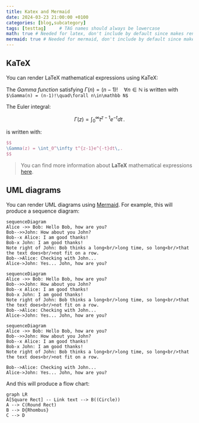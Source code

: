 ```yaml
---
title: Katex and Mermaid
date: 2024-03-23 21:00:00 +0100
categories: [blog,subcategory]
tags: [testtag]     # TAG names should always be lowercase
math: true # Needed for latex, don't include by default since makes rendering a bit slower
mermaid: true # Needed for mermaid, don't include by default since make rendering a bit slower
---
```

## KaTeX
You can render LaTeX mathematical expressions using KaTeX:

The *Gamma function* satisfying $\Gamma(n) = (n-1)!\quad\forall n\in\mathbb N$ is written with   `$\Gamma(n) = (n-1)!\quad\forall n\in\mathbb N$`

The Euler integral:

$$
\Gamma(z) = \int_0^\infty t^{z-1}e^{-t}dt\,.
$$

is written with:

```latex
$$
\Gamma(z) = \int_0^\infty t^{z-1}e^{-t}dt\,.
$$
```


> You can find more information about **LaTeX** mathematical expressions [here](https://meta.math.stackexchange.com/questions/5020/mathjax-basic-tutorial-and-quick-reference).

## UML diagrams

You can render UML diagrams using [Mermaid](https://mermaidjs.github.io/). For example, this will produce a sequence diagram:

```mermaid
sequenceDiagram
Alice ->> Bob: Hello Bob, how are you?
Bob-->>John: How about you John?
Bob--x Alice: I am good thanks!
Bob-x John: I am good thanks!
Note right of John: Bob thinks a long<br/>long time, so long<br/>that the text does<br/>not fit on a row.
Bob-->Alice: Checking with John...
Alice->John: Yes... John, how are you?
```

```mermaid
sequenceDiagram
Alice ->> Bob: Hello Bob, how are you?
Bob-->>John: How about you John?
Bob--x Alice: I am good thanks!
Bob-x John: I am good thanks!
Note right of John: Bob thinks a long<br/>long time, so long<br/>that the text does<br/>not fit on a row.
Bob-->Alice: Checking with John...
Alice->John: Yes... John, how are you?
```

```mermaid
sequenceDiagram
Alice ->> Bob: Hello Bob, how are you?
Bob-->>John: How about you John?
Bob--x Alice: I am good thanks!
Bob-x John: I am good thanks!
Note right of John: Bob thinks a long<br/>long time, so long<br/>that the text does<br/>not fit on a row.
                                                                                                                                                                                                                   
Bob-->Alice: Checking with John...                                                                                                                                                                                 
Alice->John: Yes... John, how are you?                                                                                                                                                                             
```                                                                                                                                                                                                                
                                                                                                                                                                                                                   
And this will produce a flow chart:                                                                                                                                                                                
                                                                                                                                                                                                                   
```mermaid                                                                                                                                                                                                         
graph LR                                                                                                                                                                                                           
A[Square Rect] -- Link text --> B((Circle))                                                                                                                                                                        
A --> C(Round Rect)                                                                                                                                                                                                
B --> D{Rhombus}                                                                                                                                                                                                   
C --> D                                                                                                                                                                                                            
```

